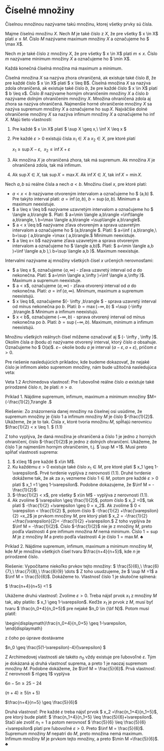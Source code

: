
# Číselné množiny

Číselnou množinou nazývame takú množinu, ktorej všetky prvky sú čísla.

Majme číselnú množinu $X$. Nech $M$ je také číslo z $X$, že pre všetky $ x \in X$ platí $x\leq M$. Číslo $M$ nazývame maximum množiny $X$ a označujeme ho $ \max X$.

Nech $m$ je také číslo z množiny $X$, že pre všetky $ x \in X$ platí $m\leq x$. Číslo $m$ nazývame minimum množiny $X$ a označujeme ho $ \min X$.

Každá konečná číselná množina má maximum a minimum.

Číselná množina $X$ sa nazýva zhora ohraničená, ak existuje také číslo $B$, že pre každé číslo $ x \in X$ platí $ x \leq B$. Číselná množina $X$ sa nazýva zdola ohraničená, ak existuje také číslo $b$, že pre každé číslo $ x \in X$ platí $ b \leq x$. Číslo $B$ nazývame horným ohraničením množiny $X$ a číslo $b$ nazývame dolným ohraničením množiny $X$. Množina ohraničená zdola aj zhora sa nazýva ohraničená. Najmenšie horné ohraničenie množiny $X$ sa nazýva supremum množiny $X$ a označujeme ho $\sup X$. Najväčšie dolné ohraničenie množiny $X$ sa nazýva infimum množiny $X$ a označujeme ho $\inf X$. Majú tieto vlastnosti:

1. Pre každé $ x \in X$ platí $ \sup X \geq x,\ \inf X \leq x $
2. Pre každé $\varepsilon >0$ existujú čísla $x_1 \in X$ a $x_2 \in X$, pre ktoré platí

    $x_1 \geq \sup X- \varepsilon, \ \ x_2 \leq \inf X + \varepsilon$

3. Ak množina $X$ je ohraničená zhora, tak má supremum. Ak množina $X$ je ohraničená zdola, tak má infimum.
4. Ak $\sup X \in X$, tak $\sup X = \max X$. Ak $\inf X \in X$, tak $\inf X = \min X$.

Nech $a,b$ sú reálne čísla a nech $a<b$. Množinu čísel $x$, pre ktoré platí:

- $a < x< b$ nazývame otvoreným intervalom a označujeme ho $ (a,b) $. Pre takýto interval platí: $a=\inf(a,b),\ b=\sup(a,b)$. Minimum a maximum neexistuje.
- $ a \leq x \leq b$ nazývame uzavretým intervalom a označujeme ho $ \langle a,b\rangle $. Platí: $ a=\min \langle a,b\rangle =\inf\langle a,b\rangle, \ b=\max \langle a,b\rangle =\sup\langle a,b\rangle$.
- $ a < x \leq b$ nazývame zľava otvoreným a sprava uzavretým intervalom a označujeme ho $ (a,b\rangle $. Platí: $ a=\inf ( a,b\rangle,\ b=\sup ( a,b\rangle =\max ( a,b\rangle.$ Minimum neexistuje.
- $ a \leq x< b$ nazývame zľava uzavretým a sprava otvoreným intervalom a označujeme ho $ \langle a,b)$. Platí: $ a=\min \langle a,b )=\inf \langle a,b ),\ b=\sup \langle a,b )$. Maximum neexistuje.

Intervalmi nazývame aj množiny všetkých čísel $x$ určených nerovnosťami:
- $ a \leq x $, označujeme $\langle a, \infty )$ - zľava uzavretý interval od $a$ do nekonečna. Platí: $ a=\min \langle a,\infty )=\inf \langle a,\infty )$. Maximum a supremum neexistuje.
- $ a < x$, označujeme $( a, \infty )$ - zľava otvorený interval od $a$ do nekonečna. Platí: $a=\inf (a,\infty)$. Minimum, maximum a supremum neexistujú.
- $ x \leq b$, označujeme $(- \infty ,b\rangle $ - sprava uzavretý interval od mínus nekonečna po $b$. Platí: $b=\max (-\infty ,b\rangle$ $ =\sup (-\infty ,b\rangle.$ Minimum a infimum neexistujú.
- $ x < b$, označujeme $(- \infty ,b)$ - sprava otvorený interval od mínus nekonečna po $b$. Platí: $b=\sup (-\infty,b)$. Maximum, minimum a infimum neexistujú.

Množinu všetkých reálnych čísel môžeme označovať aj $ (- \infty , \infty )$.
Okolím čísla $a$ (bodu $a$) nazývame otvorený interval, ktorý číslo $a$ obsahuje. Označujeme ho $ O(a)$.
$\varepsilon -$ okolie bodu $a$ je interval $(a -\varepsilon, a+\varepsilon)$, pričom $\varepsilon >0$.

Pre riešenie nasledujúcich príkladov, kde budeme dokazovať, že nejaké číslo je infimom alebo supremom množiny, nám bude užitočná nasledujúca veta:

Veta 1.2   Archimedova vlastnosť: Pre ľubovoľné reálne číslo $a$ existuje také prirodzené číslo $n$, že platí: $n> a$.

Príklad 1. Nájdime supremum, infimum, maximum a minimum množiny $M=(-\frac{1}{2},1\rangle .$

Riešenie: Zo znázornenia danej množiny na číselnej osi usúdime, že supremum množiny je číslo $1$ a infimum množiny $M$ je číslo $-\frac{1}{2}$. Ukážeme, že je to tak. Čísla $x$, ktoré tvoria množinu $M$, spĺňajú nerovnicu
$\frac{1}{2} < x \leq 1. $ 	(1.1)

Z toho vyplýva, že daná množina je ohraničená a číslo $1$ je jedno z horných ohraničení, číslo $-\frac{1}{2}$ je jedno z dolných ohraničení. Ukážeme, že číslo $1$ je najmenším horným ohraničením, t.j. $ \sup M =1$. Musí preto spĺňať vlastnosti suprema:
1. $ x\leq 1$ pre každé $ x\in M$.
2. Ku každému $\varepsilon >0$ existuje také číslo $x_1 \in M$, pre ktoré platí $ x_1 \geq 1-\varepsilon$. Prvé tvrdenie vyplýva z nerovnosti (1.1). Druhé tvrdenie dokážeme tak, že ak za $x_1$ vezmeme číslo $1 \in M$, potom pre každé $\varepsilon >0$ platí $ x_1 =1 \geq 1-\varepsilon$.
Podobne dokazujeme, že $\inf M = -\frac{1}{2}$:
1. $-\frac{1}{2} < x$, pre všetky $ x\in M$ - vyplýva z nerovnosti (1.1).
2. Ak zvolíme $ \varepsilon \geq \frac{1}{2}$, potom číslo $ x_2 =0$, tak platí $ -\frac{1}{2} +\varepsilon \geq 0 = x_2$. Ak zvolíme $ 0 < \varepsilon < \frac{1}{2} $, potom číslo $ -\frac{1}{2} +\frac{\varepsilon}{2} =x_2$ je prvkom množiny $M$, pre ktorý platí $ x_2 = -\frac{1}{2} +\frac{\varepsilon}{2}< -\frac{1}{2} +\varepsilon.$ Z toho vyplýva že $\inf M = -\frac{1}{2}$. Číslo $-\frac{1}{2}$ nie je z množiny $M$, preto podľa vlastnosti $4$ pre infimum množina $M$ nemá minimum. Číslo $1=\sup M$ je z množiny $M$ a preto podľa vlastnosti $4$ je číslo $1= \max M$. $\clubsuit$

Príklad 2. Nájdime supremum, infimum, maximum a minimum množiny $M$, kde $M$ je množina všetkých čísel tvaru $\frac{n+4}{n+5}$, kde $n$ je prirodzené číslo.

Riešenie: Vypočítame niekoľko prvkov tejto množiny: $ \frac{5}{6},\ \frac{6}{7},\ \frac{7}{8},\ \frac{8}{9} \dots $ Z toho usudzujeme, že $ \sup M =1$ a $\inf M = \frac{5}{6}$. Dokážeme to.
Vlastnosť číslo 1 je skutočne splnená:

$ \frac{n+4}{n+5} <1 $

Ukážeme druhú vlastnosť: Zvolíme $\varepsilon >0$. Treba nájsť prvok $x_1$ z množiny $M$ tak, aby platilo: $ x_1 \geq 1-\varepsilon$.
Keďže $x_1$ je prvok z $M$, musí byť tvaru $ \frac{n_0+4}{n_0+5}$ pre nejaké $n_0 \in {\bf N}$. Potom musí platiť:

\begin{displaymath}\frac{n_0+4}{n_0+5} \geq 1-\varepsilon, \end{displaymath}

z čoho po úprave dostávame

$n_0 \geq \frac{5(1-\varepsilon)-4}{\varepsilon} $

Z Archimedovej vlastnosti ale takéto $n_0$ vždy existuje pre ľubovoľné $\varepsilon$. Tým je dokázaná aj druhá vlastnosť suprema, a preto $1$ je naozaj supremom množiny $M$.
Podobne dokážeme, že $\inf M = \frac{5}{6}$. Prvá vlastnosť: Z nerovnosti $ n\geq 1$ vyplýva

$6n-5n \geq 25-24$

$(n+4) \geq 5(n+5)$

$\frac{n+4}{n+5} \geq \frac{5}{6}$

Druhá vlastnosť: Pre každé $\varepsilon$ treba nájsť prvok $ x_2 =\frac{n_1+4}{n_1+5}$, pre ktorý bude platiť: $ \frac{n_1+4}{n_1+5} \leq \frac{5}{6}+\varepsilon$. Stačí ale zvoliť $n_1=1$ a potom nerovnosť $ \frac{5}{6} \leq \frac{5}{6} +\varepsilon$ platí pre ľubovoľné $\varepsilon >0$. Preto $\inf M = \frac{5}{6}$.
Supremum množiny $M$ nepatrí do $M$, preto množina nemá maximum. Infimum množiny $M$ je prvkom tejto množiny, a preto $\min M =\frac{5}{6}$. $\clubsuit$


